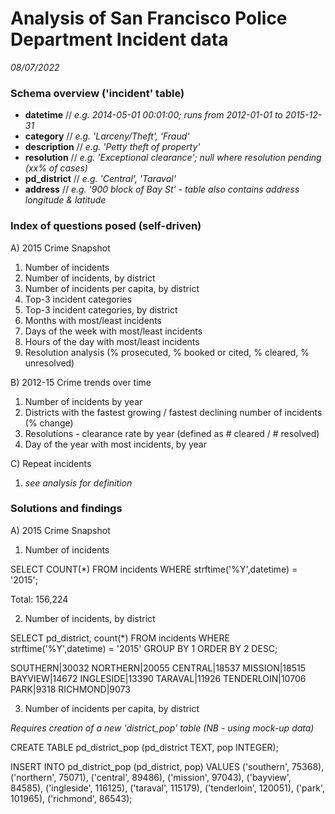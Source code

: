 # Analysis of San Francisco Police Department Incident data
*08/07/2022*

### Schema overview ('incident' table) 
- **datetime** // *e.g. 2014-05-01 00:01:00; runs from 2012-01-01 to 2015-12-31*
- **category** // *e.g. 'Larceny/Theft', 'Fraud'*
- **description** // *e.g. 'Petty theft of property'* 
- **resolution** // *e.g. 'Exceptional clearance'; null where resolution pending (xx% of cases)*
- **pd_district** // *e.g. 'Central', 'Taraval'*
- **address** // *e.g. '900 block of Bay St' - table also contains address longitude & latitude* 

### Index of questions posed (self-driven) 

A) 2015 Crime Snapshot
1. Number of incidents
2. Number of incidents, by district
3. Number of incidents per capita, by district
4. Top-3 incident categories
5. Top-3 incident categories, by district
6. Months with most/least incidents
7. Days of the week with most/least incidents
8. Hours of the day with most/least incidents
9. Resolution analysis (% prosecuted, % booked or cited, % cleared, % unresolved)

B) 2012-15 Crime trends over time
1. Number of incidents by year
2. Districts with the fastest growing / fastest declining number of incidents (% change)
3. Resolutions - clearance rate by year (defined as # cleared / # resolved)
4. Day of the year with most incidents, by year

C) Repeat incidents
1. *see analysis for definition*

### Solutions and findings

A) 2015 Crime Snapshot

1. Number of incidents

SELECT COUNT(*)
  FROM incidents
  WHERE strftime('%Y',datetime) = '2015';
  
  Total: 156,224

2. Number of incidents, by district

SELECT pd_district, count(*)
  FROM incidents
  WHERE strftime('%Y',datetime) = '2015'
  GROUP BY 1
  ORDER BY 2 DESC;
    
SOUTHERN|30032
NORTHERN|20055
CENTRAL|18537
MISSION|18515
BAYVIEW|14672
INGLESIDE|13390
TARAVAL|11926
TENDERLOIN|10706
PARK|9318
RICHMOND|9073

3. Number of incidents per capita, by district

*Requires creation of a new 'district_pop' table (NB - using mock-up data)*

CREATE TABLE pd_district_pop (pd_district TEXT, pop INTEGER);

INSERT INTO pd_district_pop (pd_district, pop)
  VALUES ('southern', 75368),
    ('northern', 75071),
    ('central', 89486),
    ('mission', 97043),
    ('bayview', 84585),
    ('ingleside', 116125),
    ('taraval', 115179),
    ('tenderloin', 120051),
    ('park', 101965),
    ('richmond', 86543);



